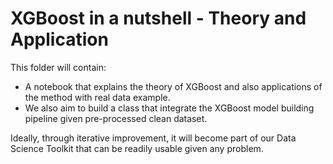 # XGBoost in a nutshell - Theory and Application
This folder will contain:
* A notebook that explains the theory of XGBoost and also applications of the method with real data example.
* We also aim to build a class that integrate the XGBoost model building pipeline given pre-processed clean dataset. 

Ideally, through iterative improvement, it will become part of our Data Science Toolkit that can be readily usable given
any problem.



